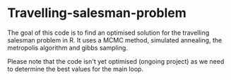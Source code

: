 # Travelling-salesman-problem
The goal of this code is to find an optimised solution for the travelling salesman problem in R.
It uses a MCMC method, simulated annealing, the metropolis algorithm and gibbs sampling.

Please note that the code isn't yet optimised (ongoing project) as we need to determine the best values for the main loop.
